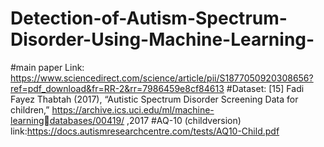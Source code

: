 # Detection-of-Autism-Spectrum-Disorder-Using-Machine-Learning-
#main paper Link: https://www.sciencedirect.com/science/article/pii/S1877050920308656?ref=pdf_download&fr=RR-2&rr=7986459e8cf84613
#Dataset: [15] Fadi Fayez Thabtah (2017), “Autistic Spectrum Disorder Screening Data for children,” https://archive.ics.uci.edu/ml/machine-learningdatabases/00419/ ,2017
#AQ-10 (childversion) link:https://docs.autismresearchcentre.com/tests/AQ10-Child.pdf
